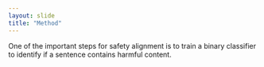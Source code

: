 ```yaml
---
layout: slide
title: "Method"
---
```


One of the important steps for safety alignment is to train a binary classifier to identify if a sentence contains harmful content.
